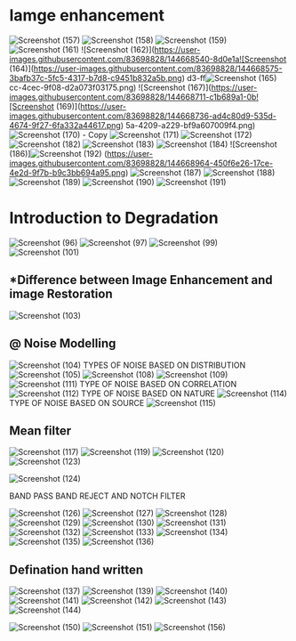 # Iamge enhancement

![Screenshot (157)](https://user-images.githubusercontent.com/83698828/144668455-9098da05-9cd9-40c2-9c2e-9ed011ce5bf1.png)
![Screenshot (158)](https://user-images.githubusercontent.com/83698828/144668465-9c11be8a-256d-4560-ae37-e4a89ab51ecf.png)
![Screenshot (159)](https://user-images.githubusercontent.com/83698828/144668484-a038ca9d-85bf-446e-b31c-a04b593a9d3f.png)
![Screenshot (161)](https://user-images.githubusercontent.com/83698828/144668528-44d18008-a65c-4e85-af22-8d289dec31b9.png)
![Screenshot (162)](https://user-images.githubusercontent.com/83698828/144668540-8d0e1a![Screenshot (164)](https://user-images.githubusercontent.com/83698828/144668575-3bafb37c-5fc5-4317-b7d8-c9451b832a5b.png)
d3-ff![Screenshot (165)](https://user-images.githubusercontent.com/83698828/144668646-3054d8df-c62e-4001-8630-354b27203f6b.png)
cc-4cec-9f08-d2a073f03175.png)
![Screenshot (167)](https://user-images.githubusercontent.com/83698828/144668711-c1b689a1-0b![Screenshot (169)](https://user-images.githubusercontent.com/83698828/144668736-ad4c80d9-535d-4674-9f27-6fa332a44617.png)
5a-4209-a229-bf9a607009f4.png)
![Screenshot (170) - Copy](https://user-images.githubusercontent.com/83698828/144668816-666e5932-61b0-4b3a-9de1-99fdd639a131.png)
![Screenshot (171)](https://user-images.githubusercontent.com/83698828/144668888-5fa02b68-234f-492f-9aa3-47aca0382fba.png)
![Screenshot (172)](https://user-images.githubusercontent.com/83698828/144668895-bde194c7-bf2a-47a8-b3b7-e680c3133def.png)
![Screenshot (182)](https://user-images.githubusercontent.com/83698828/144668922-c98fe68d-a863-4c3f-b8f2-c19060e191e4.png)
![Screenshot (183)](https://user-images.githubusercontent.com/83698828/144668937-b009a8db-c5dc-4ed3-956e-175f30294e3e.png)
![Screenshot (184)](https://user-images.githubusercontent.com/83698828/144668953-1d8d5d7d-ab0f-4ec5-b33c-896de7330811.png)
![Screenshot (186)]![Screenshot (192)](https://user-images.githubusercontent.com/83698828/144669070-00f37a00-118a-4d6d-a779-e7a1c1a19f26.png)
(https://user-images.githubusercontent.com/83698828/144668964-450f6e26-17ce-4e2d-9f7b-b9c3bb694a95.png)
![Screenshot (187)](https://user-images.githubusercontent.com/83698828/144668968-b0f738fc-c138-4708-bec6-9e37a832ecf5.png)
![Screenshot (188)](https://user-images.githubusercontent.com/83698828/144668995-ddbe26f9-c0f8-4e84-951f-ac3d4813f691.png)
![Screenshot (189)](https://user-images.githubusercontent.com/83698828/144669002-bf8e70d7-d5c2-4df2-9536-71b92dacb5ee.png)
![Screenshot (190)](https://user-images.githubusercontent.com/83698828/144669015-511d49c1-c0e2-4061-bb6c-e6ddd983f1d6.png)
![Screenshot (191)](https://user-images.githubusercontent.com/83698828/144669064-ee13f719-117f-45bd-86bb-b7d1a94dc28b.png)





#  Introduction to Degradation

![Screenshot (96)](https://user-images.githubusercontent.com/83698828/144606306-05584eb9-01cb-410b-8350-963ad28d72bc.png)
![Screenshot (97)](https://user-images.githubusercontent.com/83698828/144606374-7f8fac11-6132-440d-8b2a-278dffa0c9d5.png)
![Screenshot (99)](https://user-images.githubusercontent.com/83698828/144609320-80133edf-b16d-4d05-9e70-20daf27c798f.png)
![Screenshot (101)](https://user-images.githubusercontent.com/83698828/144609353-ea349dcf-be64-4997-a233-03230d511263.png)

##  *Difference between Image Enhancement and image Restoration
![Screenshot (103)](https://user-images.githubusercontent.com/83698828/144610037-bd2713ff-567d-452c-acae-b94fa7aca2f6.png)

## @ Noise Modelling
![Screenshot (104)](https://user-images.githubusercontent.com/83698828/144612942-b047486e-0f5e-467a-8def-6c717b6a310f.png)
 TYPES OF NOISE BASED ON DISTRIBUTION
 ![Screenshot (105)](https://user-images.githubusercontent.com/83698828/144613248-83c0c4b6-ada5-49e6-ad8e-df6c62802a1d.png)
![Screenshot (108)](https://user-images.githubusercontent.com/83698828/144613349-c869b0d1-c71e-4f20-871e-8bc6e1be5da9.png)
![Screenshot (109)](https://user-images.githubusercontent.com/83698828/144613475-5e7d1807-7e75-4a29-aaef-4fa83998b35a.png)
![Screenshot (111)](https://user-images.githubusercontent.com/83698828/144613527-b0ba7c46-6a7a-4530-9c69-fe1800f0b43f.png)
TYPE OF NOISE BASED ON CORRELATION
![Screenshot (112)](https://user-images.githubusercontent.com/83698828/144615369-84b84e29-c92e-4910-adf1-43e1124ab2f6.png)
TYPE OF NOISE BASED ON NATURE
![Screenshot (114)](https://user-images.githubusercontent.com/83698828/144615477-12fc1fca-02c9-4b03-b2af-382874d62086.png)
TYPE OF NOISE BASED ON SOURCE
![Screenshot (115)](https://user-images.githubusercontent.com/83698828/144615702-4e8a1ff3-c711-4daa-aa95-c5ae7f6a360e.png)
## Mean filter
![Screenshot (117)](https://user-images.githubusercontent.com/83698828/144618155-73505531-1d64-44f2-91ff-e985293eb621.png)
![Screenshot (119)](https://user-images.githubusercontent.com/83698828/144618277-fb73d6d0-c0b5-4a32-937c-72b7c22ca84c.png)
![Screenshot (120)](https://user-images.githubusercontent.com/83698828/144618420-a490fd0e-2d1e-4855-a906-0b94bbdbf0b1.png)
![Screenshot (123)](https://user-images.githubusercontent.com/83698828/144621572-a5eb329d-e7fe-4073-95db-e2e661d57cd9.png)

![Screenshot (124)](https://user-images.githubusercontent.com/83698828/144621472-891040f5-3a32-4b95-a06b-095e1f11cd7a.png)

BAND PASS BAND REJECT AND NOTCH FILTER

![Screenshot (126)](https://user-images.githubusercontent.com/83698828/144622913-1877c711-eade-4c6b-af33-583c5a896d9b.png)
![Screenshot (127)](https://user-images.githubusercontent.com/83698828/144623905-3827d730-b83f-4018-b592-21f2254c8bcb.png)
![Screenshot (128)](https://user-images.githubusercontent.com/83698828/144623942-919e978f-63e5-4e6b-8887-366bcdba9b38.png)
![Screenshot (129)](https://user-images.githubusercontent.com/83698828/144623989-4420a2c2-7a23-427c-9313-9163f0977dc6.png)
![Screenshot (130)](https://user-images.githubusercontent.com/83698828/144624046-b77a26cb-720c-4e9d-b798-621f0e07a5c9.png)
![Screenshot (131)](https://user-images.githubusercontent.com/83698828/144624084-a4761026-8171-4386-b67c-1ba31b7c0c0d.png)
![Screenshot (132)](https://user-images.githubusercontent.com/83698828/144624124-729ad5ea-71dd-461a-b0eb-2a7fb8abf037.png)
![Screenshot (133)](https://user-images.githubusercontent.com/83698828/144624147-7ada6c1d-61ae-4683-bc7e-04af22dc7e0e.png)
![Screenshot (134)](https://user-images.githubusercontent.com/83698828/144624177-d3e7a1ee-8b3e-4cd7-b653-495233e1a865.png)
![Screenshot (135)](https://user-images.githubusercontent.com/83698828/144624264-33e6fba6-3096-4aa5-90b5-927e6a97c2e7.png)
![Screenshot (136)](https://user-images.githubusercontent.com/83698828/144624305-a94de8f1-a69c-4b31-84ad-605c6bfa4d61.png)
 ##  Defination hand written
![Screenshot (137)](https://user-images.githubusercontent.com/83698828/144657411-d2b2d0ed-1fc1-48ac-9939-5e2417572a28.png)
![Screenshot (139)](https://user-images.githubusercontent.com/83698828/144657528-157956ae-515c-4505-9d20-a7fc450cffbe.png)
![Screenshot (140)](https://user-images.githubusercontent.com/83698828/144657594-daf84080-9f10-4c79-873f-a9c1bbed19af.png)
![Screenshot (141)](https://user-images.githubusercontent.com/83698828/144657643-63ca45d8-2f8d-4ffd-a6e1-3b7476939f40.png)
![Screenshot (142)](https://user-images.githubusercontent.com/83698828/144657697-5fb6f40c-94fb-439d-8ab6-66ecf86584b0.png)
![Screenshot (143)](https://user-images.githubusercontent.com/83698828/144657824-3580257c-9203-4f1b-8135-341e20a33e31.png)
![Screenshot (144)](https://user-images.githubusercontent.com/83698828/144657898-2c9c3761-3976-46be-9176-4dc3046803f5.png)

![Screenshot (150)](https://user-images.githubusercontent.com/83698828/144658110-62db479d-e172-4c4b-89e3-901ffedb40b2.png)
![Screenshot (151)](https://user-images.githubusercontent.com/83698828/144658139-1ad4daf9-cdd7-46f1-9835-a547ca819ca1.png)
![Screenshot (156)](https://user-images.githubusercontent.com/83698828/144658214-24e99974-92d0-4e82-ae82-deabe1eaed94.png)




